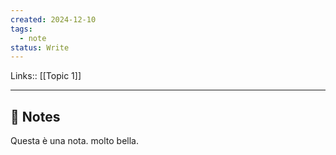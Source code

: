 ```yaml
---
created: 2024-12-10
tags:
  - note
status: Write
---
```

Links:: [[Topic 1]]

---

## 📝 Notes

Questa è una nota. molto bella.


